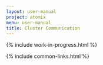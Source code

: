 ```yaml
---
layout: user-manual
project: atomix
menu: user-manual
title: Cluster Communication
---
```


{% include work-in-progress.html %}

{% include common-links.html %}
